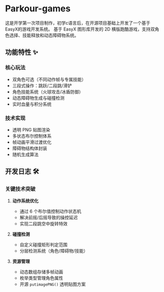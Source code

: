 # Parkour-games
这是开学第一次项目制作，初学c语言后，在开源项目基础上开发了一个基于EasyX的游戏开发系统。
基于 EasyX 图形库开发的 2D 横版跑酷游戏，支持双角色选择、技能释放和动态障碍物系统。

## 功能特性 ✨

### 核心玩法
- 双角色可选（不同动作帧与专属技能）
- 三段式操作：跳跃/二段跳/滑铲
- 角色技能系统（火球攻击/冰盾防御）
- 动态障碍物生成与碰撞检测
- 实时血量与积分系统

### 技术实现
- 透明 PNG 贴图渲染
- 多状态布尔控制体系
- 帧动画平滑过渡优化
- 障碍物结构体封装
- 随机生成算法

## 开发日志 🛠️

### 关键技术突破
1. **动作系统优化**  
   - 通过 6 个布尔值控制动作状态机
   - 解决前摇/后摇导致的操控延迟
   - 实现二段跳空中旋转特效

2. **碰撞检测**  
   - 自定义碰撞矩形判定范围
   - 分层检测系统（角色/障碍物/技能）

3. **资源管理**  
   - 动态数组存储多帧动画
   - 枚举类型管理角色属性
   - 开源 `putimagePNG()` 透明贴图方案
